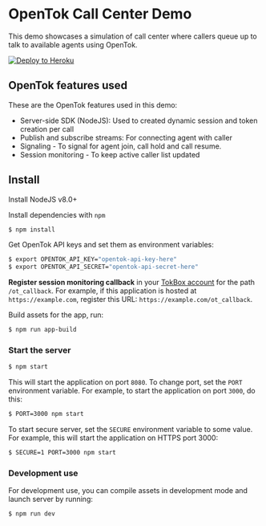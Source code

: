 # OpenTok Call Center Demo

This demo showcases a simulation of call center where callers queue up to talk to available agents using OpenTok.

[![Deploy to Heroku](https://www.herokucdn.com/deploy/button.svg)](https://heroku.com/deploy?template=https://github.com/kaustavdm/opentok-call-center-demo)

## OpenTok features used

These are the OpenTok features used in this demo:

- Server-side SDK (NodeJS): Used to created dynamic session and token creation per call
- Publish and subscribe streams: For connecting agent with caller
- Signaling - To signal for agent join, call hold and call resume.
- Session monitoring - To keep active caller list updated

## Install

Install NodeJS v8.0+

Install dependencies with `npm`

```sh
$ npm install
```

Get OpenTok API keys and set them as environment variables:

```sh
$ export OPENTOK_API_KEY="opentok-api-key-here"
$ export OPENTOK_API_SECRET="opentok-api-secret-here"
```

**Register session monitoring callback** in your [TokBox account](https://tokbox.com/account) for the path `/ot_callback`. For example, if this application is hosted at `https://example.com`, register this URL: `https://example.com/ot_callback`.

Build assets for the app, run:

```sh
$ npm run app-build
```

### Start the server

```sh
$ npm start
```

This will start the application on port `8080`. To change port, set the `PORT` environment variable. For example, to start the application on port `3000`, do this:

```sh
$ PORT=3000 npm start
```

To start secure server, set the `SECURE` environment variable to some value. For example, this will start the application on HTTPS port 3000:

```sh
$ SECURE=1 PORT=3000 npm start
```

### Development use

For development use, you can compile assets in development mode and launch server by running:

```sh
$ npm run dev
```
